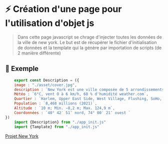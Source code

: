 # ⚡️ Création d'une page pour l'utilisation d'objet js 
>Dans cette page javascript se chrage d'injecter toutes les données de la ville de new york.
Le but est de récupérer le fichier d'initialisation de  données et la template qui la génère par importation de scripts (de 2 manière différente) 
## 👷 Exemple
```js
    export const Description = ({
    image : "./asset/cover.jpg",
    description : `New York est une ville composée de 5 arrondissements à l'embouchure du fleuve Hudson et de l'océan Atlantique. En son centre se trouve Manhattan, un arrondissement densément peuplé faisant partie des principaux centres commerciaux, financiers et culturels du monde. Ses sites incontournables comprennent des gratte-ciel comme l'Empire State Building et l'immense Central Park. Le théâtre de Broadway est situé sur Times Square`,
    Météo : `6°C, vent O à 6 km/h, 68 % d'humidité weather.com`,
    Quartier : `Harlem, Upper East Side, West Village, Flushing, SoHo, PLUS`,
    Population : `8,468 millions (2021)`,
    Altitude : `10 m; Min. −8,2 m; Max. 124,9 m`,
    Coordonnées : `40° 42′ 51″ nord, 74° 00′ 21″ ouest `
})
    import {Description} from "./app_init.js"
    import {Tamplate} from "./app_init.js"
```
[Projet New York](https://lowkeyalways.github.io/Projet_NY/)